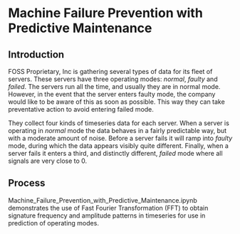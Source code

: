 # Machine Failure Prevention with Predictive Maintenance  

## Introduction  

FOSS Proprietary, Inc is gathering several types of data for its fleet of servers.  These servers have three operating modes: *normal*, *faulty* and *failed*.   The servers run all the time, and usually they are in normal mode.  However, in the event that the server enters faulty mode, the company would like to be aware of this as soon as possible.  This way they can take preventative action to avoid entering failed mode.

They collect four kinds of timeseries data for each server.  When a server is operating in *normal* mode the data behaves in a fairly predictable way, but with a moderate amount of noise.  Before a server fails it will ramp into *faulty* mode, during which the data appears visibly quite different.  Finally, when a server fails it enters a third, and distinctly different, *failed* mode where all signals are very close to 0.

## Process  

Machine_Failure_Prevention_with_Predictive_Maintenance.ipynb demonstrates the use of Fast Fourier Transformation (FFT) to obtain signature frequency and amplitude patterns in timeseries for use in prediction of operating modes.
